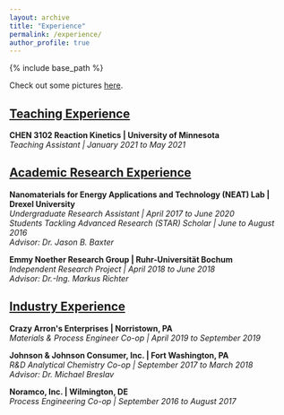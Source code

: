```yaml
---
layout: archive
title: "Experience"
permalink: /experience/
author_profile: true
---
```

{% include base_path %}

Check out some pictures [here](https://www.canva.com/design/DAEBa0tlGdA/Zpd2dRbug81jhHJTt66KbQ/view?website#2).

## [Teaching Experience](https://kristine-loh.github.io/teaching/)

**CHEN 3102 Reaction Kinetics | University of Minnesota**<br/>
*Teaching Assistant | January 2021 to May 2021*

## [Academic Research Experience](https://kristine-loh.github.io/research/)

**Nanomaterials for Energy Applications and Technology (NEAT) Lab | Drexel University**<br/>
*Undergraduate Research Assistant | April 2017 to June 2020<br/>
Students Tackling Advanced Research (STAR) Scholar | June to August 2016<br/>
Advisor: Dr. Jason B. Baxter*

**Emmy Noether Research Group | Ruhr-Universität Bochum**<br/>
*Independent Research Project | April 2018 to June 2018<br/>
Advisor: Dr.-Ing. Markus Richter*


## [Industry Experience](https://kristine-loh.github.io/industry/)

**Crazy Arron's Enterprises | Norristown, PA**<br/>
*Materials & Process Engineer Co-op | April 2019 to September 2019* 

**Johnson & Johnson Consumer, Inc. | Fort Washington, PA**<br/>
*R&D Analytical Chemistry Co-op | September 2017 to March 2018*<br/>
*Advisor: Dr. Michael Breslav*

**Noramco, Inc. | Wilmington, DE**<br/>
*Process Engineering Co-op | September 2016 to August 2017*

